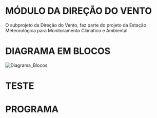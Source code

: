 # MÓDULO DA DIREÇÃO DO VENTO
O subprojeto da Direção do Vento, faz parte do projeto da Estação Meteorológica para Monitoramento Climático e Ambiental.


# DIAGRAMA EM BLOCOS

![Diagrama_Blocos](https://user-images.githubusercontent.com/40901361/202058156-6c2cf4d4-cb75-4f33-9512-aa17b0100968.PNG)

# TESTE



# PROGRAMA

